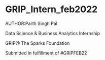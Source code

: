 # GRIP_Intern_feb2022

AUTHOR:Parth Singh Pal

Data Science & Business Analytics Internship

GRIP@ The Sparks Foundation

Submitted in fulfillment of #GRIPFEB22

